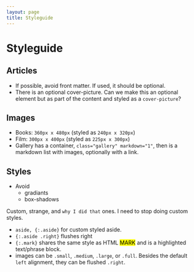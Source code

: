 ```yaml
---
layout: page
title: Styleguide
---
```


# Styleguide

## Articles

- If possible, avoid front matter. If used, it should be optional.
- There is an optional cover-picture. Can we make this an optional element but as part of the content and styled as a `cover-picture`?

## Images

- Books: `360px x 480px` (styled as `240px x 320px`)
- Film:  `300px x 400px` (styled as `225px x 300px`)
- Gallery has a container, `class="gallery" markdown="1"`, then is a markdown list with images, optionally with a link.

## Styles

- Avoid
	+ gradiants
	+ box-shadows

Custom, strange, and `why I did that` ones. I need to stop doing custom styles.

- `aside, {:.aside}` for custom styled aside.
- `{:.aside .right}` flushes right
- `{:.mark}` shares the same style as HTML <mark>MARK</mark> and is a highlighted text/phrase block.
- images can be `.small`, `.medium`, `.large`, or `.full`. Besides the default `left` alignment, they can be flushed `.right`.